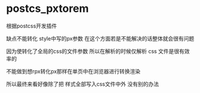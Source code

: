 # postcs_pxtorem
根据postcss开发插件

缺点不能转化 style中写的px参数 在这个方面若是不能解决的话整体就会很有问题

因为使转化了全局的css的文件参数 所以在解析的时候仅解析 css 文件是很有效率的

不能做到想rpx转化px那样在单页中在浏览器进行转换渲染

所以最终来看好像除了把 样式全部写入css文件中外 没有别的办法
